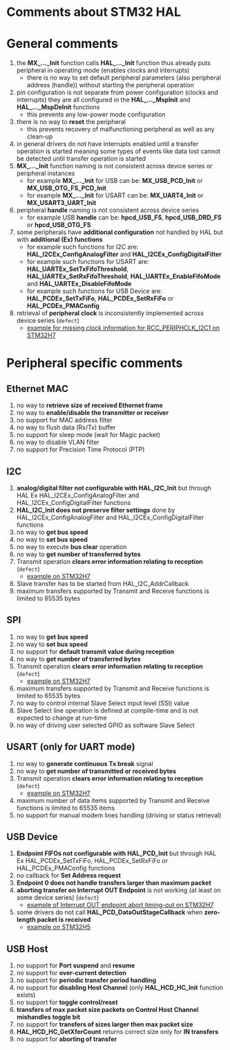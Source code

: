 # Comments about STM32 HAL

# General comments

1. the **MX_..._Init** function calls **HAL_..._Init** function thus already puts peripheral in operating mode
   (enables clocks and interrupts)
   - there is no way to set default peripheral parameters (also peripheral address (handle)) without starting the peripheral operation
2. pin configuration is not separate from power configuration (clocks and interrupts) they are all
   configured in the **HAL_..._MspInit** and **HAL_..._MspDeInit** functions
   - this prevents any low-power mode configuration
3. there is no way to **reset** the peripheral
   - this prevents recovery of malfunctioning peripheral as well as any clean-up
4. in general drivers do not have interrupts enabled until a transfer operation is started meaning some types of
   events like data lost cannot be detected until transfer operation is started
5. **MX_..._Init** function naming is not consistent across device series or peripheral instances
   - for example **MX_..._Init** for USB can be: **MX_USB_PCD_Init** or **MX_USB_OTG_FS_PCD_Init**
   - for example **MX_..._Init** for USART can be: **MX_UART4_Init** or **MX_USART3_UART_Init**
6. peripheral **handle** naming is not consistent across device series
   - for example USB **handle** can be: **hpcd_USB_FS**, **hpcd_USB_DRD_FS** or **hpcd_USB_OTG_FS**
7. some peripherals have **additional configuration** not handled by HAL but with **additional (Ex) functions**
   - for example such functions for I2C are: **HAL_I2CEx_ConfigAnalogFilter** and **HAL_I2CEx_ConfigDigitalFilter**
   - for example such functions for USART are: **HAL_UARTEx_SetTxFifoThreshold**, **HAL_UARTEx_SetRxFifoThreshold**,
     **HAL_UARTEx_EnableFifoMode** and  **HAL_UARTEx_DisableFifoMode**
   - for example such functions for USB Device are: **HAL_PCDEx_SetTxFiFo**, **HAL_PCDEx_SetRxFiFo** or **HAL_PCDEx_PMAConfig**
8. retrieval of **peripheral clock** is inconsistently implemented across device series (`defect`)
   - [example for missing clock information for RCC_PERIPHCLK_I2C1 on STM32H7](https://github.com/STMicroelectronics/stm32h7xx_hal_driver/blob/fec141ce999da655a48e1a15db83a72d564a1312/Src/stm32h7xx_hal_rcc_ex.c#L1881)

# Peripheral specific comments

## Ethernet MAC

1.  no way to **retrieve size of received Ethernet frame**
2.  no way to **enable/disable the transmitter or receiver**
3.  no support for MAC address filter
4.  no way to flush data (Rx/Tx) buffer
5.  no support for sleep mode (wait for Magic packet)
6.  no way to disable VLAN filter
7.  no support for Precision Time Protocol (PTP)

## I2C

1.  **analog/digital filter not configurable with HAL_I2C_Init** but through HAL Ex HAL_I2CEx_ConfigAnalogFilter and HAL_I2CEx_ConfigDigitalFilter functions
2.  **HAL_I2C_Init does not preserve filter settings** done by HAL_I2CEx_ConfigAnalogFilter and HAL_I2CEx_ConfigDigitalFilter functions
3.  no way to **get bus speed**
4.  no way to **set bus speed**
5.  no way to execute **bus clear** operation
6.  no way to **get number of transferred bytes**
7.  Transmit operation **clears error information relating to reception** (`defect`)
    - [example on STM32H7](https://github.com/STMicroelectronics/stm32h7xx_hal_driver/blob/2266e33c0b1ed9ebc9485f6a4c9862023e0e5b82/Src/stm32h7xx_hal_i2c.c#L1127)
8.  Slave transfer has to be started from HAL_I2C_AddrCallback
9.  maximum transfers supported by Transmit and Receive functions is limited to 65535 bytes

## SPI

1.  no way to **get bus speed**
2.  no way to **set bus speed**
3.  no support for **default transmit value during reception**
4.  no way to **get number of transferred bytes**
5.  Transmit operation **clears error information relating to reception** (`defect`)
    - [example on STM32H7](https://github.com/STMicroelectronics/stm32h7xx_hal_driver/blob/2266e33c0b1ed9ebc9485f6a4c9862023e0e5b82/Src/stm32h7xx_hal_spi.c#L853)
6.  maximum transfers supported by Transmit and Receive functions is limited to 65535 bytes
7.  no way to control internal Slave Select input level (SSI) value
8.  Slave Select line operation is defined at compile-time and is not expected to change at run-time
9.  no way of driving user selected GPIO as software Slave Select

## USART (only for UART mode)

1.  no way to **generate continuous Tx break** signal
2.  no way to **get number of transmitted or received bytes**
3.  Transmit operation **clears error information relating to reception**  (`defect`)
    - [example on STM32H7](https://github.com/STMicroelectronics/stm32h7xx_hal_driver/blob/2266e33c0b1ed9ebc9485f6a4c9862023e0e5b82/Src/stm32h7xx_hal_uart.c#L1309)
4.  maximum number of data items supported by Transmit and Receive functions is limited to 65535 items
5.  no support for manual modem lines handling (driving or status retrieval)

## USB Device

1.  **Endpoint FIFOs not configurable with HAL_PCD_Init** but through HAL Ex HAL_PCDEx_SetTxFiFo, HAL_PCDEx_SetRxFiFo or HAL_PCDEx_PMAConfig functions
2.  no callback for **Set Address request**
3.  **Endpoint 0 does not handle transfers larger than maximum packet**
4.  **aborting transfer on Interrupt OUT Endpoint** is not working (at least on some device series) (`defect`)
    - [example of Interrupt OUT endpoint abort timing-out on STM32H7](https://github.com/STMicroelectronics/stm32h7xx_hal_driver/blob/2266e33c0b1ed9ebc9485f6a4c9862023e0e5b82/Src/stm32h7xx_ll_usb.c#L958)
5.  some drivers do not call **HAL_PCD_DataOutStageCallback** when **zero-length packet is received**
    - [example on STM32H5](https://github.com/STMicroelectronics/stm32h5xx_hal_driver/blob/afcafe6d4f21a18d898400705addd9c94fba8660/Src/stm32h5xx_hal_pcd.c#L1793)

## USB Host

1.  no support for **Port suspend** and **resume**
2.  no support for **over-current detection**
3.  no support for **periodic transfer period handling**
4.  no support for **disabling Host Channel** (only **HAL_HCD_HC_Init** function exists)
5.  no support for **toggle control/reset**
6.  **transfers of max packet size packets on Control Host Channel mishandles toggle bit**
7.  no support for **transfers of sizes larger then max packet size**
8.  **HAL_HCD_HC_GetXferCount** returns correct size only for **IN transfers**
9.  no support for **aborting of transfer**
